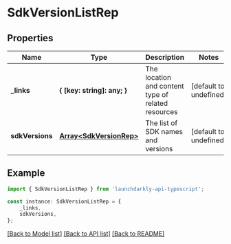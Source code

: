 # SdkVersionListRep


## Properties

Name | Type | Description | Notes
------------ | ------------- | ------------- | -------------
**_links** | **{ [key: string]: any; }** | The location and content type of related resources | [default to undefined]
**sdkVersions** | [**Array&lt;SdkVersionRep&gt;**](SdkVersionRep.md) | The list of SDK names and versions | [default to undefined]

## Example

```typescript
import { SdkVersionListRep } from 'launchdarkly-api-typescript';

const instance: SdkVersionListRep = {
    _links,
    sdkVersions,
};
```

[[Back to Model list]](../README.md#documentation-for-models) [[Back to API list]](../README.md#documentation-for-api-endpoints) [[Back to README]](../README.md)
